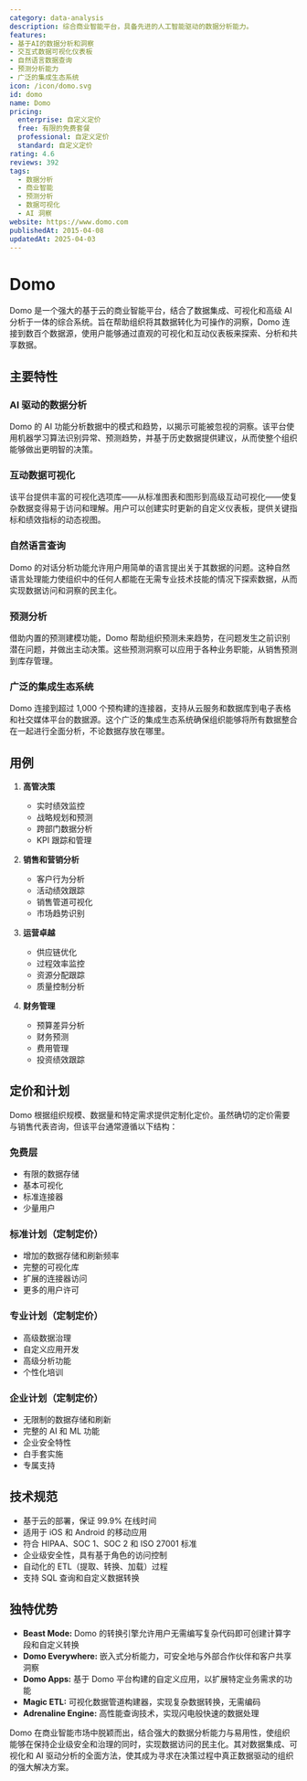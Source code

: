 ```yaml
---
category: data-analysis
description: 综合商业智能平台，具备先进的人工智能驱动的数据分析能力。
features:
- 基于AI的数据分析和洞察
- 交互式数据可视化仪表板
- 自然语言数据查询
- 预测分析能力
- 广泛的集成生态系统
icon: /icon/domo.svg
id: domo
name: Domo
pricing:
  enterprise: 自定义定价
  free: 有限的免费套餐
  professional: 自定义定价
  standard: 自定义定价
rating: 4.6
reviews: 392
tags:
  - 数据分析
  - 商业智能
  - 预测分析
  - 数据可视化
  - AI 洞察
website: https://www.domo.com
publishedAt: 2015-04-08
updatedAt: 2025-04-03
---
```

# Domo

Domo 是一个强大的基于云的商业智能平台，结合了数据集成、可视化和高级 AI 分析于一体的综合系统。旨在帮助组织将其数据转化为可操作的洞察，Domo 连接到数百个数据源，使用户能够通过直观的可视化和互动仪表板来探索、分析和共享数据。

## 主要特性

### AI 驱动的数据分析
Domo 的 AI 功能分析数据中的模式和趋势，以揭示可能被忽视的洞察。该平台使用机器学习算法识别异常、预测趋势，并基于历史数据提供建议，从而使整个组织能够做出更明智的决策。

### 互动数据可视化
该平台提供丰富的可视化选项库——从标准图表和图形到高级互动可视化——使复杂数据变得易于访问和理解。用户可以创建实时更新的自定义仪表板，提供关键指标和绩效指标的动态视图。

### 自然语言查询
Domo 的对话分析功能允许用户用简单的语言提出关于其数据的问题。这种自然语言处理能力使组织中的任何人都能在无需专业技术技能的情况下探索数据，从而实现数据访问和洞察的民主化。

### 预测分析
借助内置的预测建模功能，Domo 帮助组织预测未来趋势，在问题发生之前识别潜在问题，并做出主动决策。这些预测洞察可以应用于各种业务职能，从销售预测到库存管理。

### 广泛的集成生态系统
Domo 连接到超过 1,000 个预构建的连接器，支持从云服务和数据库到电子表格和社交媒体平台的数据源。这个广泛的集成生态系统确保组织能够将所有数据整合在一起进行全面分析，不论数据存放在哪里。

## 用例

1. **高管决策**
   - 实时绩效监控
   - 战略规划和预测
   - 跨部门数据分析
   - KPI 跟踪和管理

2. **销售和营销分析**
   - 客户行为分析
   - 活动绩效跟踪
   - 销售管道可视化
   - 市场趋势识别

3. **运营卓越**
   - 供应链优化
   - 过程效率监控
   - 资源分配跟踪
   - 质量控制分析

4. **财务管理**
   - 预算差异分析
   - 财务预测
   - 费用管理
   - 投资绩效跟踪

## 定价和计划

Domo 根据组织规模、数据量和特定需求提供定制化定价。虽然确切的定价需要与销售代表咨询，但该平台通常遵循以下结构：

### 免费层
- 有限的数据存储
- 基本可视化
- 标准连接器
- 少量用户

### 标准计划（定制定价）
- 增加的数据存储和刷新频率
- 完整的可视化库
- 扩展的连接器访问
- 更多的用户许可

### 专业计划（定制定价）
- 高级数据治理
- 自定义应用开发
- 高级分析功能
- 个性化培训

### 企业计划（定制定价）
- 无限制的数据存储和刷新
- 完整的 AI 和 ML 功能
- 企业安全特性
- 白手套实施
- 专属支持

## 技术规范

- 基于云的部署，保证 99.9% 在线时间
- 适用于 iOS 和 Android 的移动应用
- 符合 HIPAA、SOC 1、SOC 2 和 ISO 27001 标准
- 企业级安全性，具有基于角色的访问控制
- 自动化的 ETL（提取、转换、加载）过程
- 支持 SQL 查询和自定义数据转换

## 独特优势

- **Beast Mode:** Domo 的转换引擎允许用户无需编写复杂代码即可创建计算字段和自定义转换
- **Domo Everywhere:** 嵌入式分析能力，可安全地与外部合作伙伴和客户共享洞察
- **Domo Apps:** 基于 Domo 平台构建的自定义应用，以扩展特定业务需求的功能
- **Magic ETL:** 可视化数据管道构建器，实现复杂数据转换，无需编码
- **Adrenaline Engine:** 高性能查询技术，实现闪电般快速的数据处理

Domo 在商业智能市场中脱颖而出，结合强大的数据分析能力与易用性，使组织能够在保持企业级安全和治理的同时，实现数据访问的民主化。其对数据集成、可视化和 AI 驱动分析的全面方法，使其成为寻求在决策过程中真正数据驱动的组织的强大解决方案。